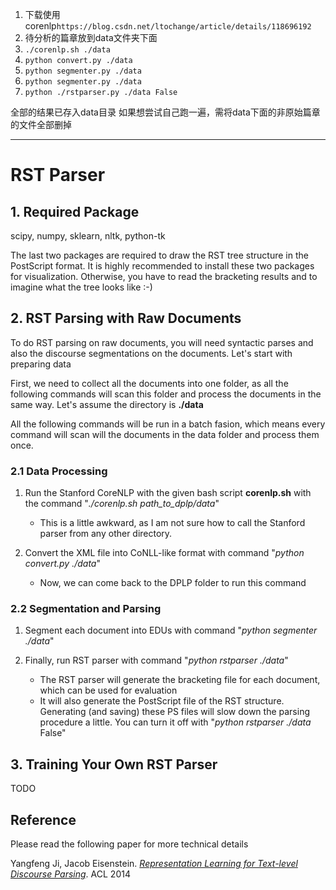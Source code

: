 1. 下载使用corenlp`https://blog.csdn.net/ltochange/article/details/118696192`
2. 待分析的篇章放到data文件夹下面
3. `./corenlp.sh ./data`
4. `python convert.py ./data`
5. `python segmenter.py ./data`
6. `python segmenter.py ./data`
7. `python ./rstparser.py ./data False`

全部的结果已存入data目录
如果想尝试自己跑一遍，需将data下面的非原始篇章的文件全部删掉

-----------------------

# RST Parser #

## 1. Required Package ##

scipy, numpy, sklearn, nltk, python-tk 

The last two packages are required to draw the RST tree structure in the PostScript format. It is highly recommended to install these two packages for visualization. Otherwise, you have to read the bracketing results and to imagine what the tree looks like :-)

## 2. RST Parsing with Raw Documents ##

To do RST parsing on raw documents, you will need syntactic parses and also the discourse segmentations on the documents. Let's start with preparing data

First, we need to collect all the documents into one folder, as all the following commands will scan this folder and process the documents in the same way. Let's assume the directory is **./data**

All the following commands will be run in a batch fasion, which means every command will scan will the documents in the data folder and process them once.

### 2.1 Data Processing ###

1. Run the Stanford CoreNLP with the given bash script **corenlp.sh** with the command "*./corenlp.sh path_to_dplp/data*"
    - This is a little awkward, as I am not sure how to call the Stanford parser from any other directory.

2. Convert the XML file into CoNLL-like format with command "*python convert.py ./data*"
    - Now, we can come back to the DPLP folder to run this command

### 2.2 Segmentation and Parsing ###

1. Segment each document into EDUs with command "*python segmenter ./data*"

2. Finally, run RST parser with command "*python rstparser ./data*"
    - The RST parser will generate the bracketing file for each document, which can be used for evaluation
    - It will also generate the PostScript file of the RST structure. Generating (and saving) these PS files will slow down the parsing procedure a little. You can turn it off with "*python rstparser ./data* False"


## 3. Training Your Own RST Parser ##

TODO

## Reference ##

Please read the following paper for more technical details

Yangfeng Ji, Jacob Eisenstein. *[Representation Learning for Text-level Discourse Parsing](http://jiyfeng.github.io/papers/ji-acl-2014.pdf)*. ACL 2014